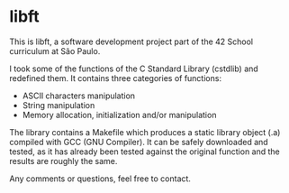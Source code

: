 # libft
This is libft, a software development project part of the 42 School curriculum at São Paulo.

I took some of the functions of the C Standard Library (cstdlib) and redefined them.
It contains three categories of functions:
- ASCII characters manipulation
- String manipulation
- Memory allocation, initialization and/or manipulation

The library contains a Makefile which produces a static library object (.a) compiled with GCC (GNU Compiler).
It can be safely downloaded and tested, as it has already been tested against the original function and the results are roughly the same.

Any comments or questions, feel free to contact.
